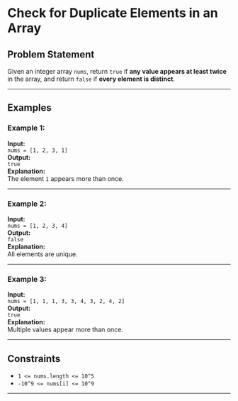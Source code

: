 # Check for Duplicate Elements in an Array

## Problem Statement

Given an integer array `nums`, return `true` if **any value appears at least twice** in the array, and return `false` if **every element is distinct**.

---

## Examples

### Example 1:

**Input:**  
`nums = [1, 2, 3, 1]`  
**Output:**  
`true`  
**Explanation:**  
The element `1` appears more than once.

---

### Example 2:

**Input:**  
`nums = [1, 2, 3, 4]`  
**Output:**  
`false`  
**Explanation:**  
All elements are unique.

---

### Example 3:

**Input:**  
`nums = [1, 1, 1, 3, 3, 4, 3, 2, 4, 2]`  
**Output:**  
`true`  
**Explanation:**  
Multiple values appear more than once.

---

## Constraints

- `1 <= nums.length <= 10^5`
- `-10^9 <= nums[i] <= 10^9`

---
